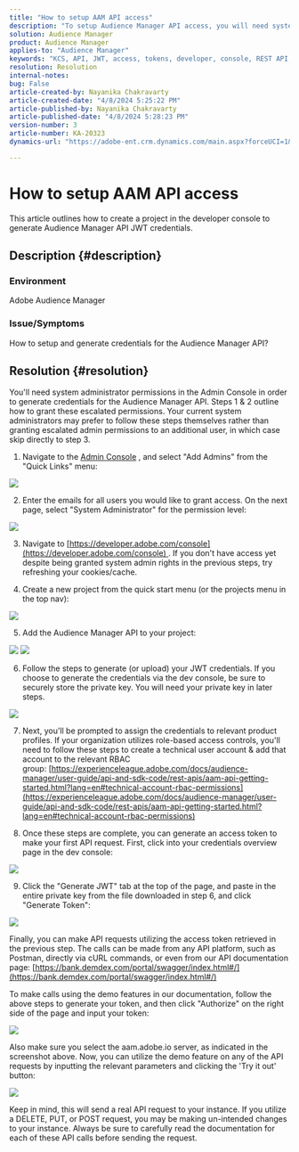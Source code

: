 ```yaml
---
title: "How to setup AAM API access"
description: "To setup Audience Manager API access, you will need system administrator permissions in the Admin Console."
solution: Audience Manager
product: Audience Manager
applies-to: "Audience Manager"
keywords: "KCS, API, JWT, access, tokens, developer, console, REST API, REST"
resolution: Resolution
internal-notes: 
bug: False
article-created-by: Nayanika Chakravarty
article-created-date: "4/8/2024 5:25:22 PM"
article-published-by: Nayanika Chakravarty
article-published-date: "4/8/2024 5:28:23 PM"
version-number: 3
article-number: KA-20323
dynamics-url: "https://adobe-ent.crm.dynamics.com/main.aspx?forceUCI=1&pagetype=entityrecord&etn=knowledgearticle&id=0807fdf9-ccf5-ee11-a1fe-6045bd006295"

---
```

# How to setup AAM API access


This article outlines how to create a project in the developer console to generate Audience Manager API JWT credentials.

## Description {#description}


### Environment

Adobe Audience Manager

### Issue/Symptoms

How to setup and generate credentials for the Audience Manager API?


## Resolution {#resolution}


You'll need system administrator permissions in the Admin Console in order to generate credentials for the Audience Manager API. Steps 1 & 2 outline how to grant these escalated permissions. Your current system administrators may prefer to follow these steps themselves rather than granting escalated admin permissions to an additional user, in which case skip directly to step 3.

1) Navigate to the [Admin Console](https://adminconsole.adobe.com/) , and select "Add Admins" from the "Quick Links" menu:

 ![](assets/27c759f0-4418-ed11-b83e-0022480868ff.png)

 2) Enter the emails for all users you would like to grant access. On the next page, select "System Administrator" for the permission level:

 ![](assets/4eaf764b-4518-ed11-b83e-0022480868ff.png)

 3) Navigate to [https://developer.adobe.com/console](https://developer.adobe.com/console) . If you don't have access yet despite being granted system admin rights in the previous steps, try refreshing your cookies/cache.

 4) Create a new project from the quick start menu (or the projects menu in the top nav):

 ![](assets/363a9d79-1418-ed11-b83e-0022480868ff.png)

 5) Add the Audience Manager API to your project:

 ![](assets/a06e1ebd-1418-ed11-b83e-0022480868ff.png)
 ![](assets/26768505-1518-ed11-b83e-0022480868ff.png)

 6) Follow the steps to generate (or upload) your JWT credentials. If you choose to generate the credentials via the dev console, be sure to securely store the private key. You will need your private key in later steps. 

 ![](assets/d7e73a64-1518-ed11-b83e-0022480868ff.png)

 7) Next, you'll be prompted to assign the credentials to relevant product profiles. If your organization utilizes role-based access controls, you'll need to follow these steps to create a technical user account & add that account to the relevant RBAC group: [https://experienceleague.adobe.com/docs/audience-manager/user-guide/api-and-sdk-code/rest-apis/aam-api-getting-started.html?lang=en#technical-account-rbac-permissions](https://experienceleague.adobe.com/docs/audience-manager/user-guide/api-and-sdk-code/rest-apis/aam-api-getting-started.html?lang=en#technical-account-rbac-permissions)

8) Once these steps are complete, you can generate an access token to make your first API request. First, click into your credentials overview page in the dev console:

 ![](assets/f9ef434b-ef22-ed11-b83e-0022480868ff.png)

 9) Click the "Generate JWT" tab at the top of the page, and paste in the entire private key from the file downloaded in step 6, and click "Generate Token":

 ![](assets/54d65c8d-ef22-ed11-b83e-0022480868ff.png)

Finally, you can make API requests utilizing the access token retrieved in the previous step. The calls can be made from any API platform, such as Postman, directly via cURL commands, or even from our API documentation page: [https://bank.demdex.com/portal/swagger/index.html#/](https://bank.demdex.com/portal/swagger/index.html#/)

 To make calls using the demo features in our documentation, follow the above steps to generate your token, and then click "Authorize" on the right side of the page and input your token:

 ![](assets/ba540b4f-f022-ed11-b83e-0022480868ff.png)

 Also make sure you select the aam.adobe.io server, as indicated in the screenshot above. Now, you can utilize the demo feature on any of the API requests by inputting the relevant parameters and clicking the 'Try it out' button: 

 ![](assets/0ef8197f-f022-ed11-b83e-0022480868ff.png)

 Keep in mind, this will send a real API request to your instance. If you utilize a DELETE, PUT, or POST request, you may be making un-intended changes to your instance. Always be sure to carefully read the documentation for each of these API calls before sending the request.


